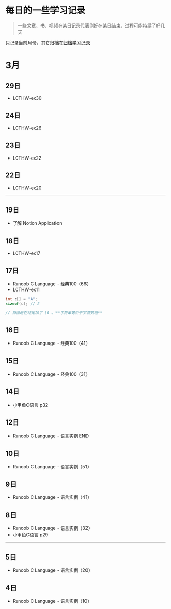 # 每日的一些学习记录

> 一些文章、书、视频在某日记录代表刚好在某日结束，过程可能持续了好几天

只记录当前月份，其它归档在[归档学习记录](./daily/)

# 3月

## 29日

- LCTHW-ex30

## 24日

- LCTHW-ex26

## 23日

- LCTHW-ex22

## 22日

- LCTHW-ex20

---

## 19日

- 了解 Notion Application

## 18日

- LCTHW-ex17

## 17日

- Runoob C Language - 经典100（66）
- LCTHW-ex11
```C
int c[] = "A";
sizeof(c); // 2

// 原因是在结尾加了 \0 。**字符串等价于字符数组**
```

## 16日

- Runoob C Language - 经典100（41）

## 15日

- Runoob C Language - 经典100（31）

## 14日

- 小甲鱼C语言 p32

## 12日

- Runoob C Language - 语言实例 END

## 10日

- Runoob C Language - 语言实例（51）

## 9日

- Runoob C Language - 语言实例（41）

## 8日

- Runoob C Language - 语言实例（32）
- 小甲鱼C语言 p29

--- 

## 5日

- Runoob C Language - 语言实例（20）

## 4日

- Runoob C Language - 语言实例（10）

